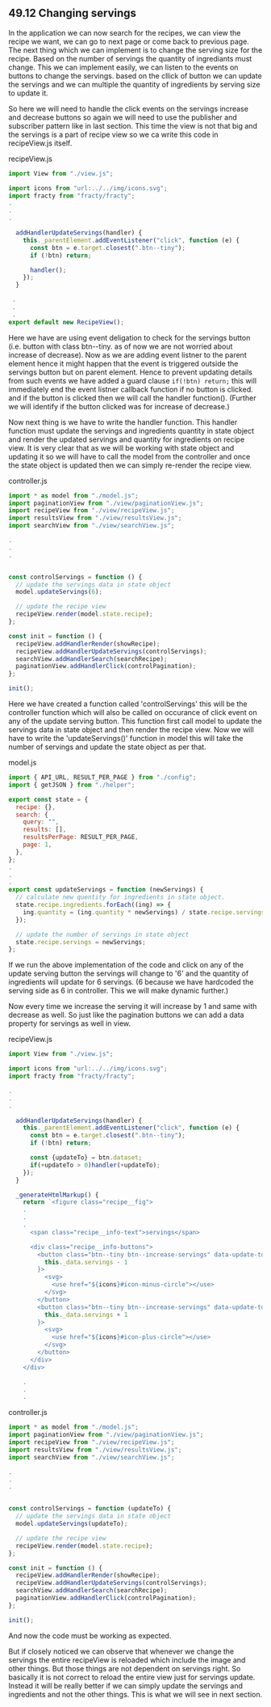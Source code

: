 ## 49.12 Changing servings

In the application we can now search for the recipes, we can view the recipe we want, we can go to next page or come back to previous page. The next thing which we can implement is to change the serving size for the recipe. Based on the number of servings the quantity of ingrediants must change. This we can implement easily, we can listen to the events on buttons to change the servings. based on the cllick of button we can update the servings and we can multiple the quantity of ingredients by serving size to update it.

So here we will need to handle the click events on the servings increase and decrease buttons so again we will need to use the publisher and subscriber pattern like in last section. This time the view is not that big and the servings is a part of recipe view so we ca write this code in recipeView.js itself.

recipeView.js

```javascript
import View from "./view.js";

import icons from "url:../../img/icons.svg";
import fracty from "fracty/fracty";
.
.
.

  addHandlerUpdateServings(handler) {
    this._parentElement.addEventListener("click", function (e) {
      const btn = e.target.closest(".btn--tiny");
      if (!btn) return;

      handler();
    });
  }

 .
 .
 .
export default new RecipeView();
```

Here we have are using event deligation to check for the servings button (i.e. button with class btn--tiny. as of now we are not worried about increase of decrease). Now as we are adding event listner to the parent element hence it might happen that the event is triggered outside the servings button but on parent element. Hence to prevent updating details from such events we have added a guard clause `if(!btn) return;` this will immediately end the event listner callback function if no button is clicked. and if the button is clicked then we will call the handler function(). (Further we will identify if the button clicked was for increase of decrease.)

Now next thing is we have to write the handler function. This handler function must update the servings and ingredients quantity in state object and render the updated servings and quantity for ingredients on recipe view. It is very clear that as we will be working with state object and updating it so we will have to call the model from the controller and once the state object is updated then we can simply re-render the recipe view.

controller.js

```javascript
import * as model from "./model.js";
import paginationView from "./view/paginationView.js";
import recipeView from "./view/recipeView.js";
import resultsView from "./view/resultsView.js";
import searchView from "./view/searchView.js";

.
.
.


const controlServings = function () {
  // update the servings data in state object
  model.updateServings(6);

  // update the recipe view
  recipeView.render(model.state.recipe);
};

const init = function () {
  recipeView.addHandlerRender(showRecipe);
  recipeView.addHandlerUpdateServings(controlServings);
  searchView.addHandlerSearch(searchRecipe);
  paginationView.addHandlerClick(controlPagination);
};

init();
```

Here we have created a function called 'controlServings' this will be the controller function which will also be called on occurance of click event on any of the update serving button. This function first call model to update the servings data in state object and then render the recipe view. Now we will have to write the 'updateServings()' function in model this will take the number of servings and update the state object as per that.

model.js

```javascript
import { API_URL, RESULT_PER_PAGE } from "./config";
import { getJSON } from "./helper";

export const state = {
  recipe: {},
  search: {
    query: "",
    results: [],
    resultsPerPage: RESULT_PER_PAGE,
    page: 1,
  },
};
.
.
.
export const updateServings = function (newServings) {
  // calculate new quentity for ingredients in state object.
  state.recipe.ingredients.forEach((ing) => {
    ing.quantity = (ing.quantity * newServings) / state.recipe.servings;
  });

  // update the number of servings in state object
  state.recipe.servings = newServings;
};
```

If we run the above implementation of the code and click on any of the update serving button the servings will change to '6' and the quantity of ingredients will update for 6 servings. (6 because we have hardcoded the serving side as 6 in controller. This we will make dynamic further.)

Now every time we increase the serving it will increase by 1 and same with decrease as well. So just like the pagination buttons we can add a data property for servings as well in view.

recipeView.js

```javascript
import View from "./view.js";

import icons from "url:../../img/icons.svg";
import fracty from "fracty/fracty";

.
.
.

  addHandlerUpdateServings(handler) {
    this._parentElement.addEventListener("click", function (e) {
      const btn = e.target.closest(".btn--tiny");
      if (!btn) return;

      const {updateTo} = btn.dataset;
      if(+updateTo > 0)handler(+updateTo);
    });
  }

  _generateHtmlMarkup() {
    return `<figure class="recipe__fig">
    .
    .
    .
      <span class="recipe__info-text">servings</span>

      <div class="recipe__info-buttons">
        <button class="btn--tiny btn--increase-servings" data-update-to=${
          this._data.servings - 1
        }>
          <svg>
            <use href="${icons}#icon-minus-circle"></use>
          </svg>
        </button>
        <button class="btn--tiny btn--increase-servings" data-update-to=${
          this._data.servings + 1
        }>
          <svg>
            <use href="${icons}#icon-plus-circle"></use>
          </svg>
        </button>
      </div>
    </div>

    .
    .
    .

```

controller.js

```javascript
import * as model from "./model.js";
import paginationView from "./view/paginationView.js";
import recipeView from "./view/recipeView.js";
import resultsView from "./view/resultsView.js";
import searchView from "./view/searchView.js";

.
.
.


const controlServings = function (updateTo) {
  // update the servings data in state object
  model.updateServings(updateTo);

  // update the recipe view
  recipeView.render(model.state.recipe);
};

const init = function () {
  recipeView.addHandlerRender(showRecipe);
  recipeView.addHandlerUpdateServings(controlServings);
  searchView.addHandlerSearch(searchRecipe);
  paginationView.addHandlerClick(controlPagination);
};

init();
```

And now the code must be working as expected.

But if closely noticed we can observe that whenever we change the servings the entire recipeView is reloaded which include the image and other things. But those things are not dependent on servings right. So basically it is not correct to reload the entire view just for servings update. Instead it will be really better if we can simply update the servings and ingredients and not the other things. This is what we will see in next section.
